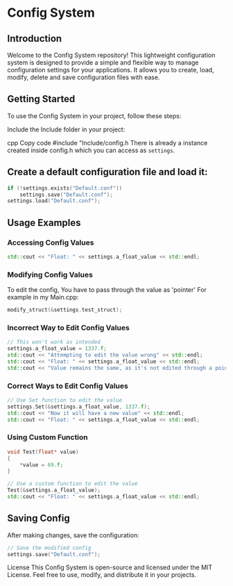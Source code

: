 # Config System
## Introduction
Welcome to the Config System repository! This lightweight configuration system is designed to provide a simple and flexible way to manage configuration settings for your applications. It allows you to create, load, modify, delete and save configuration files with ease.

## Getting Started
To use the Config System in your project, follow these steps:

Include the Include folder in your project:

cpp
Copy code
#include "Include/config.h
There is already a instance created inside config.h which you can access as `settings`.

## Create a default configuration file and load it:

```cpp
if (!settings.exists("Default.conf"))
    settings.save("Default.conf");
settings.load("Default.conf");
```
## Usage Examples

### Accessing Config Values
```cpp
std::cout << "Float: " << settings.a_float_value << std::endl;
```

### Modifying Config Values
To edit the config, You have to pass through the value as 'pointer'
For example in my Main.cpp:
```cpp
modify_struct(&settings.test_struct);
```

### Incorrect Way to Edit Config Values
```cpp
// This won't work as intended
settings.a_float_value = 1337.f;
std::cout << "Attempting to edit the value wrong" << std::endl;
std::cout << "Float: " << settings.a_float_value << std::endl;
std::cout << "Value remains the same, as it's not edited through a pointer." << std::endl;
```

### Correct Ways to Edit Config Values
```cpp
// Use Set function to edit the value
settings.Set(&settings.a_float_value, 1337.f);
std::cout << "Now it will have a new value" << std::endl;
std::cout << "Float: " << settings.a_float_value << std::endl;
```

### Using Custom Function
```cpp
void Test(float* value)
{
	*value = 69.f;
}

// Use a custom function to edit the value
Test(&settings.a_float_value);
std::cout << "Float: " << settings.a_float_value << std::endl;
```

## Saving Config
After making changes, save the configuration:
```cpp
// Save the modified config
settings.save("Default.conf");
```

License
This Config System is open-source and licensed under the MIT License. Feel free to use, modify, and distribute it in your projects.
